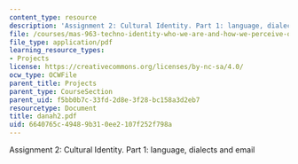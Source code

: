 ```yaml
---
content_type: resource
description: 'Assignment 2: Cultural Identity. Part 1: language, dialects and email'
file: /courses/mas-963-techno-identity-who-we-are-and-how-we-perceive-ourselves-and-others-spring-2002/6640765c49489b310ee2107f252f798a_danah2.pdf
file_type: application/pdf
learning_resource_types:
- Projects
license: https://creativecommons.org/licenses/by-nc-sa/4.0/
ocw_type: OCWFile
parent_title: Projects
parent_type: CourseSection
parent_uid: f5bb0b7c-33fd-2d8e-3f28-bc158a3d2eb7
resourcetype: Document
title: danah2.pdf
uid: 6640765c-4948-9b31-0ee2-107f252f798a
---
```

Assignment 2: Cultural Identity. Part 1: language, dialects and email